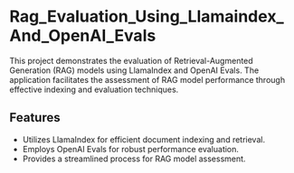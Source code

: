 # Rag_Evaluation_Using_Llamaindex_And_OpenAI_Evals

This project demonstrates the evaluation of Retrieval-Augmented Generation (RAG) models using LlamaIndex and OpenAI Evals. The application facilitates the assessment of RAG model performance through effective indexing and evaluation techniques.

## Features

- Utilizes LlamaIndex for efficient document indexing and retrieval.
- Employs OpenAI Evals for robust performance evaluation.
- Provides a streamlined process for RAG model assessment.


